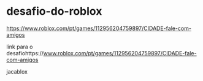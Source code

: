 # desafio-do-roblox

https://www.roblox.com/pt/games/112956204759897/CIDADE-fale-com-amigos

link para o desafiohttps://www.roblox.com/pt/games/112956204759897/CIDADE-fale-com-amigos

jacablox
